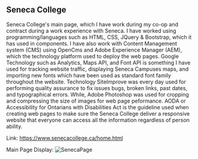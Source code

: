 ## Seneca College

Seneca College's main page, which I have work during my co-op and contract during a work experience with Seneca. I have worked using programming/languages such as HTML, CSS, JQuery & Bootstrap, which it has used in components. I have also work with Content Management system (CMS) using OpenCms and Adobe Experience Manager (AEM), which the technology platform used to deploy the web pages. Google Technology such as Analytics, Maps API, and Font API is something I have used for tracking website traffic, displaying Seneca Campuses maps, and importing new fonts which have been used as standard font family throughout the website. Technology SiteImprove was every day used for performing quality assurance to fix issues bugs, broken links, past dates, and typographical errors. While, Adobe Photoshop was used for cropping and compressing the size of images for web page peformance. AODA or Accessibility for Ontarians with Disabilities Act is the guideline used when creating web pages to make sure the Seneca College deliver a responsive website that everyone can access all the information regardless of person ability.

Link: https://www.senecacollege.ca/home.html

Main Page Display: ![SenecaPage](https://user-images.githubusercontent.com/15988182/120347635-75c59f00-c2ca-11eb-959f-44c263b3139d.png)
